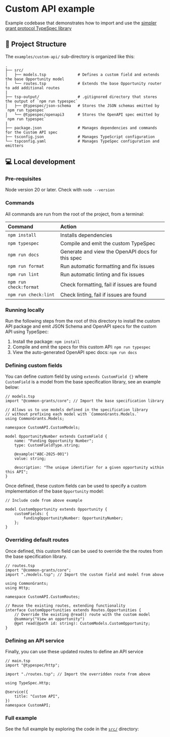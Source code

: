 # Custom API example

Example codebase that demonstrates how to import and use the [simpler grant protocol TypeSpec library](../../specs/)

## 🚀 Project Structure

The `examples/custom-api/` sub-directory is organized like this:

```
.
├── src/
│   ├── models.tsp              # Defines a custom field and extends the base Opportunity model
│   └── routes.tsp              # Extends the base Opportunity router to add additional routes
|
├── tsp-output/                 # .gitignored directory that stores the output of `npm run typespec`
│   ├── @typespec/json-schema   # Stores the JSON schemas emitted by `npm run typespec`
│   └── @typespec/openapi3      # Stores the OpenAPI spec emitted by `npm run typespec`
|
├── package.json                # Manages dependencies and commands for the Custom API spec
├── tsconfig.json               # Manages TypeScript configuration
└── tspconfig.yaml              # Manages TypeSpec configuration and emitters
```

## 💻 Local development

### Pre-requisites

Node version 20 or later. Check with `node --version`

### Commands

All commands are run from the root of the project, from a terminal:

| Command                | Action                                           |
| :--------------------- | :----------------------------------------------- |
| `npm install`          | Installs dependencies                            |
| `npm typespec`         | Compile and emit the custom TypeSpec             |
| `npm run docs`         | Generate and view the OpenAPI docs for this spec |
| `npm run format`       | Run automatic formatting and fix issues          |
| `npm run lint`         | Run automatic linting and fix issues             |
| `npm run check:format` | Check formatting, fail if issues are found       |
| `npm run check:lint`   | Check linting, fail if issues are found          |

### Running locally

Run the following steps from the root of this directory to install the custom API package and emit JSON Schema and OpenAPI specs for the custom API using TypeSpec:

1. Install the package: `npm install`
2. Compile and emit the specs for this custom API: `npm run typespec`
3. View the auto-generated OpenAPI spec docs: `npm run docs`

### Defining custom fields

You can define custom field by using `extends CustomField {}` where `CustomField` is a model from the base specification library, see an example below:

```typespec
// models.tsp
import "@common-grants/core"; // Import the base specification library

// Allows us to use models defined in the specification library
// without prefixing each model with `CommonGrants.Models.`
using CommonGrants.Models;

namespace CustomAPI.CustomModels;

model OpportunityNumber extends CustomField {
    name: "Funding Opportunity Number";
    type: CustomFieldType.string;

    @example("ABC-2025-001")
    value: string;

    description: "The unique identifier for a given opportunity within this API";
}
```

Once defined, these custom fields can be used to specify a custom implementation of the base `Opportunity` model:

```typespec
// Include code from above example

model CustomOpportunity extends Opportunity {
    customFields: {
        fundingOpportunityNumber: OpportunityNumber;
    };
}
```

### Overriding default routes

Once defined, this custom field can be used to override the the routes from the base specification library.

```typespec
// routes.tsp
import "@common-grants/core";
import "./models.tsp"; // Import the custom field and model from above

using CommonGrants;
using Http;

namespace CustomAPI.CustomRoutes;

// Reuse the existing routes, extending functionality
interface CustomOpportunities extends Routes.Opportunities {
    // Override the existing @read() route with the custom model
    @summary("View an opportunity")
    @get read(@path id: string): CustomModels.CustomOpportunity;
}
```

### Defining an API service

Finally, you can use these updated routes to define an API service

```typespec
// main.tsp
import "@typespec/http";

import "./routes.tsp"; // Import the overridden route from above

using TypeSpec.Http;

@service({
    title: "Custom API",
})
namespace CustomAPI;
```

### Full example

See the full example by exploring the code in the [`src/`](src) directory:
